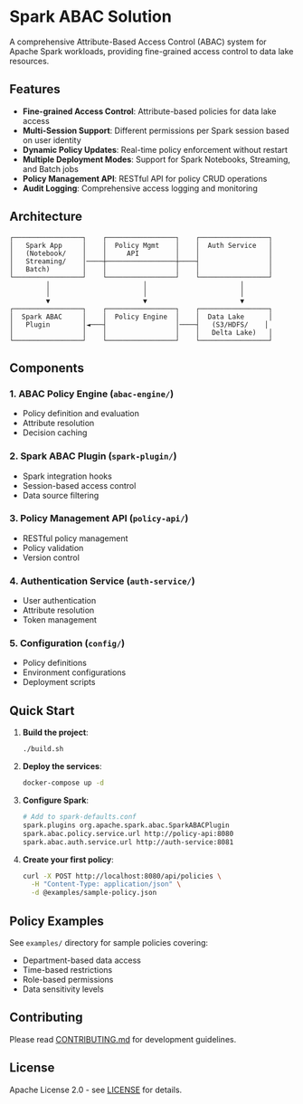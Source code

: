 # Spark ABAC Solution

A comprehensive Attribute-Based Access Control (ABAC) system for Apache Spark workloads, providing fine-grained access control to data lake resources.

## Features

- **Fine-grained Access Control**: Attribute-based policies for data lake access
- **Multi-Session Support**: Different permissions per Spark session based on user identity
- **Dynamic Policy Updates**: Real-time policy enforcement without restart
- **Multiple Deployment Modes**: Support for Spark Notebooks, Streaming, and Batch jobs
- **Policy Management API**: RESTful API for policy CRUD operations
- **Audit Logging**: Comprehensive access logging and monitoring

## Architecture

```
┌─────────────────┐    ┌─────────────────┐    ┌─────────────────┐
│   Spark App     │    │  Policy Mgmt    │    │  Auth Service   │
│   (Notebook/    │    │     API         │    │                 │
│   Streaming/    │────┼─────────────────┼────┤                 │
│   Batch)        │    │                 │    │                 │
└─────────────────┘    └─────────────────┘    └─────────────────┘
         │                       │                       │
         │                       │                       │
         ▼                       ▼                       ▼
┌─────────────────┐    ┌─────────────────┐    ┌─────────────────┐
│  Spark ABAC     │    │  Policy Engine  │    │  Data Lake      │
│   Plugin        │◄───┤                 │────┤   (S3/HDFS/    │
│                 │    │                 │    │   Delta Lake)   │
└─────────────────┘    └─────────────────┘    └─────────────────┘
```

## Components

### 1. ABAC Policy Engine (`abac-engine/`)
- Policy definition and evaluation
- Attribute resolution
- Decision caching

### 2. Spark ABAC Plugin (`spark-plugin/`)
- Spark integration hooks
- Session-based access control
- Data source filtering

### 3. Policy Management API (`policy-api/`)
- RESTful policy management
- Policy validation
- Version control

### 4. Authentication Service (`auth-service/`)
- User authentication
- Attribute resolution
- Token management

### 5. Configuration (`config/`)
- Policy definitions
- Environment configurations
- Deployment scripts

## Quick Start

1. **Build the project**:
   ```bash
   ./build.sh
   ```

2. **Deploy the services**:
   ```bash
   docker-compose up -d
   ```

3. **Configure Spark**:
   ```bash
   # Add to spark-defaults.conf
   spark.plugins org.apache.spark.abac.SparkABACPlugin
   spark.abac.policy.service.url http://policy-api:8080
   spark.abac.auth.service.url http://auth-service:8081
   ```

4. **Create your first policy**:
   ```bash
   curl -X POST http://localhost:8080/api/policies \
     -H "Content-Type: application/json" \
     -d @examples/sample-policy.json
   ```

## Policy Examples

See `examples/` directory for sample policies covering:
- Department-based data access
- Time-based restrictions
- Role-based permissions
- Data sensitivity levels

## Contributing

Please read [CONTRIBUTING.md](CONTRIBUTING.md) for development guidelines.

## License

Apache License 2.0 - see [LICENSE](LICENSE) for details.
